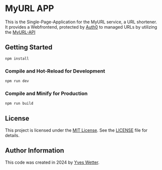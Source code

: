 # MyURL APP

This is the Single-Page-Application for the MyURL service, a URL shortener. It provides a Webfrontend, protected by [Auth0](https://auth0.com) to managed URLs by utilizing the [MyURL-API](https://github.com/Cloud-native-engineering/myurl_api)

## Getting Started

```sh
npm install
```

### Compile and Hot-Reload for Development

```sh
npm run dev
```

### Compile and Minify for Production

```sh
npm run build
```

## License

This project is licensed under the [MIT License](https://opensource.org/licenses/MIT). See the [LICENSE](LICENSE) file for details.

## Author Information

This code was created in 2024 by [Yves Wetter](mailto:yves.wetter@edu.tbz.ch).
